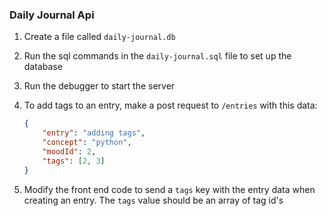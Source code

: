 ### Daily Journal Api
1. Create a file called `daily-journal.db`
1. Run the sql commands in the `daily-journal.sql` file to set up the database
1. Run the debugger to start the server
1. To add tags to an entry, make a post request to `/entries` with this data:
        
    ```json
    {
        "entry": "adding tags",
        "concept": "python",
        "moodId": 2,
        "tags": [2, 3]
    }
    ```
1. Modify the front end code to send a `tags` key with the entry data when creating an entry. The `tags` value should be an array of tag id's
